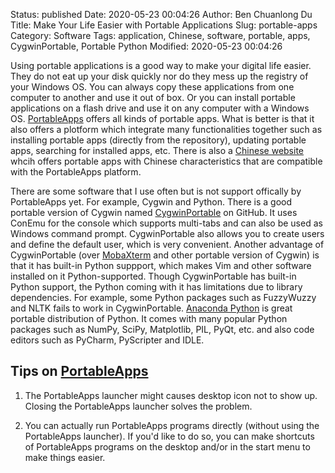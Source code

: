 Status: published
Date: 2020-05-23 00:04:26
Author: Ben Chuanlong Du
Title: Make Your Life Easier with Portable Applications
Slug: portable-apps
Category: Software
Tags: application, Chinese, software, portable, apps, CygwinPortable, Portable Python
Modified: 2020-05-23 00:04:26

Using portable applications is a good way to make your digital life easier. 
They do not eat up your disk quickly nor do they mess up the registry of your Windows OS.
You can always copy these applications from one computer to another and use it out of box.
Or you can install portable applications on a flash drive 
and use it on any computer with a Windows OS.
[PortableApps](http://www.portableapps.com/) offers all kinds of portable apps.
What is better is that it also offers a plotform 
which integrate many functionalities together 
such as installing portable apps (directly from the repository), 
updating portable apps, 
searching for installed apps, etc.
There is also a [Chinese website](http://www.portableappc.com/) 
whcih offers portable apps with Chinese characteristics 
that are compatible with the PortableApps platform. 

There are some software that I use often 
but is not support offically by PortableApps yet.
For example, Cygwin and Python.
There is a good portable version of Cygwin named 
[CygwinPortable](https://github.com/CybeSystems/CygwinPortable)
on GitHub.
It uses ConEmu for the console which supports multi-tabs 
and can also be used as Windows command prompt. 
CygwinPortable also allows you to create users and define the default user, 
which is very convenient.
Another advantage of CygwinPortable 
(over [MobaXterm](http://mobaxterm.mobatek.net/) and other portable version of Cygwin)
is that it has built-in Python suppport,
which makes Vim and other software installed on it Python-supported.
Though CygwinPortable has built-in Python support, 
the Python coming with it has limitations due to library dependencies.
For example, 
some Python packages such as FuzzyWuzzy and NLTK fails to work in CygwinPortable.
[Anaconda Python](http://portablepython.com/) is great portable distribution of Python.
It comes with many popular Python packages 
such as NumPy, SciPy, Matplotlib, PIL, PyQt, etc.
and also code editors such as PyCharm, PyScripter and IDLE.


## Tips on [PortableApps](https://portableapps.com/) 

1. The PortableApps launcher might causes desktop icon not to show up. 
    Closing the PortableApps launcher solves the problem.

2. You can actually run PortableApps programs directly (without using the PortableApps launcher). 
    If you'd like to do so, 
    you can make shortcuts of PortableApps programs on the desktop and/or in the start menu 
    to make things easier.